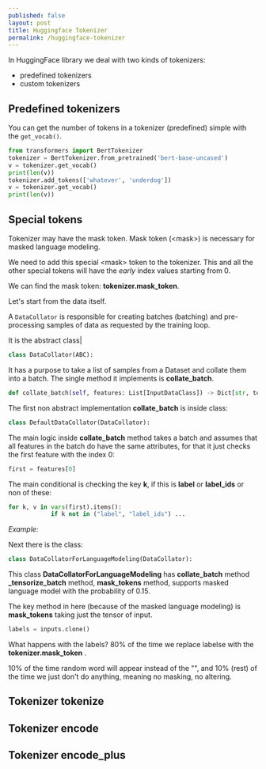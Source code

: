 ```yaml
---
published: false
layout: post
title: Huggingface Tokenizer
permalink: /huggingface-tokenizer
---
```


In HuggingFace library we deal with two kinds of tokenizers:

* predefined tokenizers
* custom tokenizers


## Predefined tokenizers

You can get the number of tokens in a tokenizer (predefined) simple with the `get_vocab()`.

```python
from transformers import BertTokenizer
tokenizer = BertTokenizer.from_pretrained('bert-base-uncased')
v = tokenizer.get_vocab()
print(len(v))
tokenizer.add_tokens(['whatever', 'underdog'])
v = tokenizer.get_vocab()
print(len(v))
```


## Special tokens

Tokenizer may have the mask token. Mask token (\<mask>) is necessary for masked language modeling.

We need to add this special \<mask> token to the tokenizer. This and all the other special tokens will have the _early_ index values starting from 0.

We can find the mask token:  **tokenizer.mask_token**.


Let's start from the data itself.

A `DataCollator` is responsible for creating batches (batching) and pre-processing samples of data as requested by the training loop.

It is the abstract class| 

```python
class DataCollator(ABC):
```

It has a purpose to take a list of samples from a Dataset and collate them into a batch. The single method it implements is **collate_batch**.

```python
def collate_batch(self, features: List[InputDataClass]) -> Dict[str, torch.Tensor]:
```
The first non abstract implementation **collate_batch** is inside class:

```python
class DefaultDataCollator(DataCollator):
```

The main logic inside **collate_batch** method takes a batch and assumes that all features in the batch do have the same attributes, for that it just checks the first feature with the index 0:

```python
first = features[0]
```

The main conditional is checking the key **k**, if this is **label** or **label_ids** or non of these:

```python
for k, v in vars(first).items():
            if k not in ("label", "label_ids") ...
```

_Example:_



Next there is the class:

```python
class DataCollatorForLanguageModeling(DataCollator):
```
This class **DataCollatorForLanguageModeling** has **collate_batch** method **_tensorize_batch** method, **mask_tokens** method, supports masked language model with the probability of 0.15.

The key method in here (because of the masked language modeling) is **mask_tokens** taking just the tensor of input.

```python
labels = inputs.clone()
```

What happens with the labels? 80% of the time we replace labelse with the **tokenizer.mask_token** .

10% of the time random word will appear instead of the "<mask>", and 10% (rest) of the time we just don't do anything, meaning no masking, no altering.


## Tokenizer tokenize


## Tokenizer encode

## Tokenizer encode_plus
